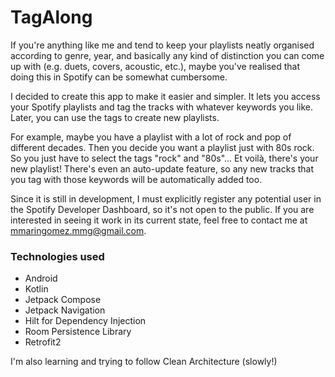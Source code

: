 # TagAlong
 
If you're anything like me and tend to keep your playlists neatly organised according to genre, year, and basically any kind of distinction you can come up with (e.g. duets, covers, acoustic, etc.), maybe you've realised that doing this in Spotify can be somewhat cumbersome.

I decided to create this app to make it easier and simpler. It lets you access your Spotify playlists and tag the tracks with whatever keywords you like. Later, you can use the tags to create new playlists.

For example, maybe you have a playlist with a lot of rock and pop of different decades. Then you decide you want a playlist just with 80s rock. So you just have to select the tags "rock" and "80s"... Et voilà, there's your new playlist! There's even an auto-update feature, so any new tracks that you tag with those keywords will be automatically added too.

Since it is still in development, I must explicitly register any potential user in the Spotify Developer Dashboard, so it's not open to the public. If you are interested in seeing it work in its current state, feel free to contact me at mmaringomez.mmg@gmail.com.

### Technologies used

- Android
- Kotlin
- Jetpack Compose
- Jetpack Navigation
- Hilt for Dependency Injection
- Room Persistence Library
- Retrofit2

I'm also learning and trying to follow Clean Architecture (slowly!)
